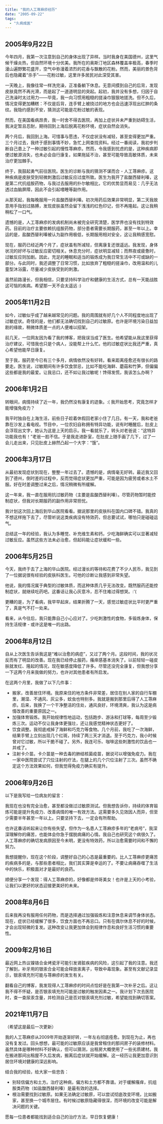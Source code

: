 ```yaml
---
title: "我的人工荨麻疹经历"
date: "2005-09-22"
tags: 
  - "久病成医"
---
```


## 2005年9月22日

今年四月，我第一次注意到自己的身体出现了异样。当时我身在美国德州，这里气候干燥炎热，但自然环境十分优美。我所在的奥斯汀地区森林覆盖率极高，春季时漫山遍野繁花盛开，空气中弥漫着浓烈的花香与飘散的花粉。然而，美丽的景色背后也隐藏着“杀手”——花粉过敏，这里许多居民对此深受其害。

一天晚上，我像往常一样洗完澡，正准备躺下休息。无意间摸到自己的后背，发现皮肤竟然不再光滑，而是起了一道道明显的突起。起初，我并没有多想，归因于自己洗澡时太过用力——毕竟，我一向习惯用粗糙的搓澡巾狠狠地搓洗。但不久后，情况变得更加糟糕：不仅是后背，连手臂上被挠过的地方也会迅速浮现出红肿的条纹。我隐约感到不安，猜测这可能是花粉过敏的表现。

然而，在美国看病昂贵，我一时舍不得去医院，再加上症状并未严重到妨碍生活，我决定暂且忍耐，期待回到上海后脱离花粉环境，症状自然会消失。

两个月后，我回到上海。可惜事与愿违，不仅症状没有减轻，甚至变得更加严重。三个月过去，我终于感到事情不妙，急忙上网查找资料。经过一番阅读，我初步判断自己患上了一种过敏引起的慢性荨麻疹。然而，令我感到忧虑的是，这种疾病即便过敏源消失，也未必会自行康复。如果拖延不治，甚至可能导致高敏体质，未来治疗更加棘手。

终于，我鼓起勇气前往医院。医生的诊断与我的猜测不谋而合 - 人工荨麻疹。这种疾病是皮肤受到轻微刺激后过敏反应过度所致。医生为我开了盐酸西替利嗪，这是第二代抗组胺药物，与我过去服用的扑尔敏相比，它的优势显而易见：几乎无法透过血脑屏障，因此不会引起嗜睡等副作用。

从那天起，我每晚服用一片盐酸西替利嗪。初次用药后效果非常明显，第二天我故意用手指划过胳膊，发现皮肤虽然会留下浅浅的红色印记，但不再隆起。这让我稍稍松了一口气。

遗憾的是，人工荨麻疹的发病机制尚未被完全研究清楚，医学界也没有找到特效药。目前的治疗主要依赖抗组胺药物，部分患者需要长期服药，甚至一年以上。幸运的是，盐酸西替利嗪被认为副作用极低，长期服用相对安全，这让我稍感宽慰。

现在，服药已经近两个月了，症状虽有所减轻，但离康复还很遥远。我发现，身体状况的好坏与过敏反应密切相关。休息充分时，症状明显减轻；而熬夜或疲惫时，过敏反应则加剧。因此，充足的睡眠和适当的锻炼成为我日常生活中不可或缺的一部分。与此同时，我还调整了日常习惯，比如放弃了粗糙的搓澡巾，改用温和的儿童型沐浴露，尽量减少皮肤受到的刺激。

虽然前路漫长，但我相信，只要坚持科学治疗和健康的生活方式，总有一天能战胜这可恼的疾病。希望那一天不会太遥远 :)

## 2005年11月2日

如今，过敏似乎成了越来越常见的问题。我的周围就有好几个人不同程度地出现了过敏症状。奇怪的是，他们都无法确切找到自己的过敏原。也许是环境污染日益加剧的缘故，稍微体质差一点的人便难以招架。

前几天，一位网友因为看了我的博客，把我误当成了医生。他希望能从我这里获得治疗建议，可惜我也只是个病人，没能帮上什么忙。他的过敏症状比我还严重，真心希望他能早日康复。

至于我，服药至今已有三个多月，病情依然没有好转。看来距离痊愈还有很长的路要走。医生说，过敏期间有许多饮食禁忌，比如不能吃海鲜、蘑菇和竹笋，但偏偏这些都是我的最爱。让我忌口，还不如让我过敏呢！馋得发慌，我该怎么办啊？

## 2006年1月2日

转眼间，病情持续了近一年，我仍然没有康复的迹象。:( 我开始思考，究竟怎样才能增强免疫力？

我平时独自在上海生活，前些日子趁着休假回老家小住了几日。有一天，我和老爸靠在沙发上看电视。节目中，一位农妇自称拥有特异功能，说有时睡醒后，肚皮上会浮现出文字，她认为这是上天的启示。我一看就乐了，转头对老爸说：“这特异功能我也有！”老爸一脸不信。于是我走进卧室，在肚皮上随手画了几下，过了一会儿走出来，只见肚皮上赫然凸起一个大字：“饿”。

## 2006年3月17日

从最初发现症状到现在，整整一年过去了。遗憾的是，病情毫无好转。最近我又回到了德州，倒时差的过程中，反而觉得症状更加严重，可能是因为疲劳或者水土不服。好在时差调整过来之后，情况稍微有所缓解。

这一年来，我一直在服用抗过敏药物（主要是盐酸西替利嗪）。尽管药物暂时能控制症状，但我对长期服药的副作用非常担忧。

我计划这次回上海后到华山医院看看。据说那里的皮肤科在国内口碑不错。我真的不想这样拖下去了，尽管听说这类疾病没有特效药，但总要试试，哪怕只是碰碰运气。

总结这一年的经验，我认为多睡觉、补充维生素和钙，少吃海鲜确实可以显著减轻过敏反应。虽然这些方法未必治愈，但起码能让症状缓和一些。


## 2006年5月25日

今天，我终于去了上海的华山医院。经过漫长的等待和花费了不少人民币，我见到了一位据说很有经验的皮肤科医生。可他的诊断让我感到非常失望。

他说，我的情况属于典型的过敏体质，而这种体质几乎无法改变。既然服药还能控制症状，就继续吃药吧。这番话让我心灰意冷，忍不住难过得想哭。:'(

更糟的是，为了看病，我早早起床，结果折腾了一天，感觉过敏症状比平时更严重了，真是气不打一处来。

看来，从今往后，我只能靠自己小心应对了。少吃刺激性的食物，多锻炼身体，保持生活规律 - 或许这是唯一的出路。


## 2006年8月12日

自从上次医生告诉我这是“难以治愈的病症”，又过了两个月。这段时间，我的状况反而有了明显的改善。现在我已经停止服药，瘙痒感基本消失了。以前轻轻一碰皮肤就发红、隆起的情况，现在敏感度降低了许多。尽管还没完全康复，但我想分享一下这两个月来我做的努力，也许对其他患者有所启发。

在这两个月里，我做了以下几件事：

- 搬家，改善居住环境。我原来住的地方条件非常差，居住在别人家的自行车棚里，潮湿、不通风、灰尘多，蚊虫也特别多。我就是搬到那里后得了人工荨麻疹。后来，我换了一个干净整洁的住处，通风良好，环境清爽，我认为这是病情改善的重要原因之一。
- 加强体育锻炼。我开始规律性地运动，包括跑步、游泳和打球等，每周至少锻炼三次。运动不仅让我身体更强壮，还让我感觉精神状态更好了。
- 饮食调整。我彻底戒掉了海鲜和巧克力等食物。几个月前，我吃了一次海鲜，结果手臂上立刻出现几个红斑，持续了两三天才消退。至于巧克力，我小时候曾对它过敏，所以干脆不碰了。另外，我连可乐、咖啡这些刺激性的饮品也一并戒了。
- 注射卡介苗。卡介苗是一种去毒的肺结核菌疫苗，据说可以增强免疫力。我在一家中医院尝试了穴位注射的疗法，在腿上的几个穴位注射了三次。虽然不确定这个方法效果如何，但我觉得免疫力确实有提升。


## 2006年9月26日

以下是我写给一位病友的留言：

我现在也没有完全治愈，甚至都没做过过敏原测试。但我想告诉你，持续的体育锻炼可能是提升免疫力、改善病情的唯一有效方法。这需要多久见效因人而异，但至少需要半年甚至一年以上。只要坚持下去，一定会有所帮助。

也许这番话听起来让你有些失望，但作为一名患人工荨麻疹多年的“老病号”，我深深理解你的痛苦，也能体会你急于摆脱病痛的心情。我自己也研究这个病很久了。人工荨麻疹的确切发病原因至今未明，更没有特效药，所以治愈需要时间和不懈的努力。

我想提醒你，现在这个阶段，调整好自己的心态是最重要的。比人工荨麻疹更痛苦的疾病多的是，与那些患者相比，我们其实算是幸运的了。不要让病痛吞噬了生活中的快乐，积极面对才是最好的良药。

顺便分享一个发现：得人工荨麻疹的，好像都是帅哥美女！也许是上天的小考验，让我们以更好的状态迎接更美好的未来。


## 2008年8月6日

后来我再没有服用任何药物，而是选择通过加强锻炼和注意休息来调节身体状态。现在，症状已经缓解了很多，饮食方面也不再忌口。只有在偶尔休息不好的时候，才会出现轻微的复发。这种改变让我更加体会到规律作息和良好生活习惯的重要性。

## 2009年2月16日

最近网上热议镍铬合金烤瓷牙可能引发肾脏疾病的风险，这引起了我的注意。我还了解到，补牙用的银汞合金可能会释放汞离子，导致中毒现象。甚至有文献记录显示，银汞填充剂可能与荨麻疹的发生有关。

翻看自己的博客，我发现得人工荨麻疹的时间点恰好是在我第一次补牙之后。这让我不得不怀疑，是否银汞填充剂可能是过敏的触发因素之一。我计划下次去医院时，查一查尿汞含量，并检测自己是否对银汞填充剂过敏，希望能找到确切答案。


## 2021年11月7日

（希望这是最后一次更新）

我的人工荨麻疹从2009年开始逐渐好转，一年左右彻底痊愈。到现在为止，再也没有复发过。回头想想，最可能的过敏原应该是我曾租住的那间房子的装修材料。虽然具体是哪种材料不好确认，但可以猜测，出租房大概使用了一些劣质建材。我在搬进那间出租屋不久后发病，搬离后症状就开始缓解。这一经历让我更加意识到居住环境对健康的深远影响。

结合我的经验，给大家一些忠告：

- 别轻信偏方和土方。治疗这种病，偏方和土方都不靠谱。对于缓解瘙痒，抗组胺类药物（如盐酸西替利嗪）是最有效的选择。
- 根治需要找到过敏原。如果无法确定过敏原，可以尝试彻底改变环境，比如搬家，甚至换一个城市居住。有时候过敏原隐藏得很深，而环境的改变可能是解决问题的关键。

愿每一位患者都能找到适合自己的治疗方法，早日恢复健康！


